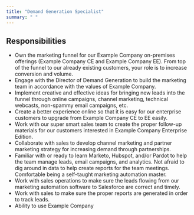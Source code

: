 ```yaml
---
title: "Demand Generation Specialist"
summary: " "
---
```


## Responsibilities

- Own the marketing funnel for our Example Company on-premises offerings (Example Company CE and Example Company EE).
From top of the funnel to our already existing customers, your role is to increase conversion and volume.
- Engage with the Director of Demand Generation to build the marketing team in accordance with the values of Example Company.
- Implement creative and effective ideas for bringing new leads into the funnel through online campaigns, channel marketing,
technical webcasts, non-spammy email campaigns, etc.
- Create a better experience online so that it is easy for our enterprise customers to upgrade from Example Company CE to EE easily.
- Work with our super smart sales team to create the proper follow-up materials for our customers interested in Example Company Enterprise Edition.
- Collaborate with sales to develop channel marketing and partner marketing strategy for increasing demand through partnerships.
- Familiar with or ready to learn Marketo, Hubspot, and/or Pardot to help the team manage leads, email campaigns, and analytics.
Not afraid to dig around in data to help create reports for the team meetings. Comfortable being a self-taught marketing automation master.
- Work with sales operations to make sure the leads flowing from our marketing automation software to Salesforce are correct and timely.
- Work with sales to make sure the proper reports are generated in order to track leads.
- Ability to use Example Company
